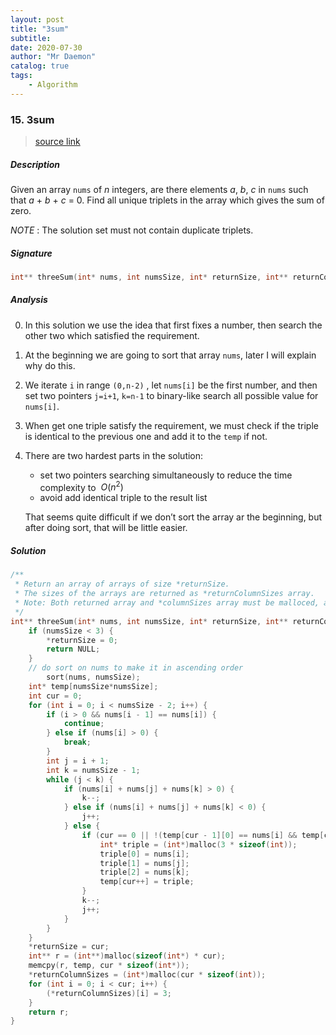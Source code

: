 ```yaml
---
layout: post
title: "3sum"    
subtitle:   
date: 2020-07-30
author: "Mr Daemon"
catalog: true
tags:
    - Algorithm
---
```


### 15. 3sum

> [source link](https://leetcode.com/problems/3sum)

##### Description

Given an array `nums` of *n* integers, are there elements *a*, *b*, *c* in `nums` such that *a* + *b* + *c* = 0. Find all unique triplets in the array which gives the sum of zero.

*NOTE* : The solution set must not contain duplicate triplets.

##### Signature

```c
int** threeSum(int* nums, int numsSize, int* returnSize, int** returnColumnSizes);
```

##### Analysis

0. In this solution we use the idea that first fixes a number, then search the other two which satisfied the requirement.
1. At the beginning we are going to sort that array `nums`, later I will explain why do this.
2. We iterate `i` in range `(0,n-2)` , let `nums[i]` be the first number, and then set two pointers `j=i+1`, `k=n-1` to binary-like search all possible value for `nums[i]`.
3. When get one triple satisfy the requirement, we must check if the triple is identical to the previous one and add it to the `temp` if not.
4. There are two hardest parts in the solution:
   - set two pointers searching simultaneously to reduce the time complexity to $\ O(n^{2})$
   - avoid add identical triple to the result list
   
   That seems quite difficult if we don’t sort the array ar the beginning, but after  doing sort, that will be little easier.

##### Solution

```c
/**
 * Return an array of arrays of size *returnSize.
 * The sizes of the arrays are returned as *returnColumnSizes array.
 * Note: Both returned array and *columnSizes array must be malloced, assume caller calls free().
 */
int** threeSum(int* nums, int numsSize, int* returnSize, int** returnColumnSizes) {
    if (numsSize < 3) {
        *returnSize = 0;
        return NULL;
    }
  	// do sort on nums to make it in ascending order
		sort(nums, numsSize);
    int* temp[numsSize*numsSize];
    int cur = 0;
    for (int i = 0; i < numsSize - 2; i++) {
        if (i > 0 && nums[i - 1] == nums[i]) {
            continue;
        } else if (nums[i] > 0) {
            break;
        }
        int j = i + 1;
        int k = numsSize - 1;
        while (j < k) {
            if (nums[i] + nums[j] + nums[k] > 0) {
                k--;
            } else if (nums[i] + nums[j] + nums[k] < 0) {
                j++;
            } else {
                if (cur == 0 || !(temp[cur - 1][0] == nums[i] && temp[cur - 1][1] == nums[j] && temp[cur - 1][2] == nums[k])) {
                    int* triple = (int*)malloc(3 * sizeof(int));
                    triple[0] = nums[i];
                    triple[1] = nums[j];
                    triple[2] = nums[k];
                    temp[cur++] = triple;
                }
                k--;
                j++;
            }
        }
    }
    *returnSize = cur;
    int** r = (int**)malloc(sizeof(int*) * cur);
    memcpy(r, temp, cur * sizeof(int*));
    *returnColumnSizes = (int*)malloc(cur * sizeof(int));
    for (int i = 0; i < cur; i++) {
        (*returnColumnSizes)[i] = 3;
    }
    return r;
}
```
